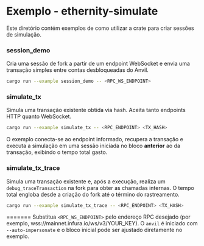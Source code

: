 # Exemplo - ethernity-simulate

Este diretório contém exemplos de como utilizar a crate para criar sessões de simulação.

### session_demo
Cria uma sessão de fork a partir de um endpoint WebSocket e envia uma transação simples entre contas desbloqueadas do Anvil.

```bash
cargo run --example session_demo -- <RPC_WS_ENDPOINT>
```

### simulate_tx
Simula uma transação existente obtida via hash. Aceita tanto endpoints HTTP quanto WebSocket.

```bash
cargo run --example simulate_tx -- <RPC_ENDPOINT> <TX_HASH>
```

O exemplo conecta-se ao endpoint informado, recupera a transação e executa a simulação em uma sessão iniciada no bloco **anterior** ao da transação, exibindo o tempo total gasto.

### simulate_tx_trace
Simula uma transação existente e, após a execução, realiza um `debug_traceTransaction` na fork para obter as chamadas internas. O tempo total engloba desde a criação do fork até o término do rastreamento.

```bash
cargo run --example simulate_tx_trace -- <RPC_ENDPOINT> <TX_HASH>
```

=======
Substitua `<RPC_WS_ENDPOINT>` pelo endereço RPC desejado (por exemplo, wss://mainnet.infura.io/ws/v3/YOUR_KEY). O `anvil` é iniciado com `--auto-impersonate` e o bloco inicial pode ser ajustado diretamente no exemplo.
